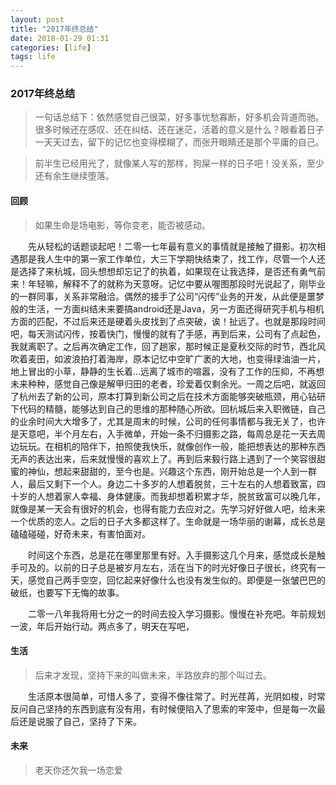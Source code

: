 ```yaml
---
layout: post
title: "2017年终总结"
date: 2018-01-29 01:31
categories: [life]
tags: life
---
```


### 2017年终总结

> 一句话总结下：依然感觉自己很菜，好多事忧愁寡断，好多机会背道而驰。很多时候还在感叹、还在纠结、还在迷茫，活着的意义是什么？眼看着日子一天天过去，留下的记忆也变得模糊了，而张开眼睛还是那个平庸的自己。

> 前半生已经用光了，就像某人写的那样，狗屎一样的日子吧！没关系，至少还有余生继续堕落。

#### 回顾

> 如果生命是场电影，等你变老，能否被感动。

&emsp;&emsp;先从轻松的话题谈起吧！二零一七年最有意义的事情就是接触了摄影。初次相遇那是我人生中的第一家工作单位，大三下学期快结束了，找工作，尽管一个人还是选择了来杭城，回头想想却忘记了的执着，如果现在让我选择，是否还有勇气前来！年轻嘛，解释不了的就称为天意呀。记忆中要从喔图那段时光说起了，刚毕业的一群同事，关系非常融洽。偶然的接手了公司“闪传”业务的开发，从此便是噩梦般的生活，一方面纠结未来要搞android还是Java，另一方面还得研究手机与相机方面的匹配，不过后来还是硬着头皮找到了点突破，诶！扯远了。也就是那段时间吧，每天测试闪传，按着快门，慢慢的就有了手感，再到后来，公司有了点起色，我就离职了。之后再次确定工作，回了趟家，那时候正是夏秋交际的时节，西北风吹着麦田，如波浪拍打着海岸，原本记忆中空旷广袤的大地，也变得绿油油一片，地上冒出的小草，静静的生长着...远离了城市的喧嚣，没有了工作的压抑，不再想未来种种，感觉自己像是解甲归田的老者，珍爱着仅剩余光。一周之后吧，就返回了杭州去了新的公司，原本打算到新公司之后在技术方面能够突破瓶颈，用心钻研下代码的精髓，能够达到自己的思维的那种随心所欲。回杭城后来入职微链，自己的业余时间大大增多了，尤其是周末的时候，公司的任何事情都与我无关了，也许是天意吧，半个月左右，入手微单，开始一条不归摄影之路，每周总是花一天去周边玩玩。在相机的陪伴下，拍照使我快乐，就像创作一般，能把想表达的那种东西无声的表达出来，后来就慢慢的喜欢上了。再到后来毅行路上遇到了一个笑容很甜蜜的神仙，想起来甜甜的，至今也是。兴趣这个东西，刚开始总是一个人到一群人，最后又剩下一个人。身边二十多岁的人想着脱贫，三十左右的人想着致富，四十岁的人想着家人幸福、身体健康。而我却想着积累才华，脱贫致富可以晚几年，就像是某一天会有很好的机会，也得有能力去应对之。先学习好好做人吧，给未来一个优质的恋人。之后的日子大多都这样了。生命就是一场华丽的谢幕，成长总是磕磕碰碰，好奇未来，有害怕面对。

&emsp;&emsp;时间这个东西，总是花在哪里那里有好。入手摄影这几个月来，感觉成长是触手可及的。以前的日子总是被岁月左右，活在当下的时光好像日子很长，终究有一天，感觉自己两手空空，回忆起来好像什么也没有发生似的。即便是一张皱巴巴的破纸，也要写下无悔的故事。

&emsp;&emsp;二零一八年我将用七分之一的时间去投入学习摄影。慢慢在补充吧。年前规划一波，年后开始行动。两点多了，明天在写吧，

#### 生活

> 后来才发现，坚持下来的叫做未来，半路放弃的那个叫过去。

&emsp;&emsp;生活原本很简单，可惜人多了，变得不像往常了。时光荏苒，光阴如梭，时常反问自己坚持的东西到底有没有用，有时候便陷入了思索的牢笼中，但是每一次最后还是说服了自己，坚持了下来。

#### 未来

> 老天你还欠我一场恋爱
